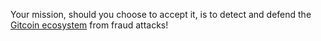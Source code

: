 Your mission, should you choose to accept it, is to detect and defend the [Gitcoin ecosystem](https://gitcoin.co) from fraud attacks!
